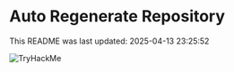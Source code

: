 # Auto Regenerate Repository

This README was last updated: 2025-04-13 23:25:52

 ![TryHackMe](https://tryhackme.com/badge/533634)